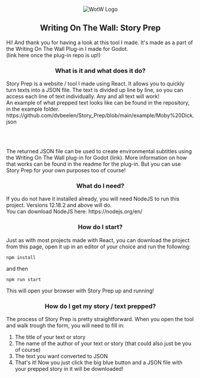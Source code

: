<p align="center">
  <img src= "https://user-images.githubusercontent.com/34212264/118979479-cc50e600-b978-11eb-9c7e-c4979856c7da.png" alt="WotW Logo"/>
</p>

<h2 align="center">
Writing On The Wall: Story Prep
</h2>

Hi! And thank you for having a look at this tool I made. It's made as a part of the Writing On The Wall Plug-in I made for Godot. <br>
(link here once the plug-in repo is up!)

<h3 align="center"> What is it and what does it do? </h3>
Story Prep is a website / tool I made using React. It allows you to quickly turn texts into a JSON file. The text is divided up line by line, so you can access each line of text individually. Any and all text will work! <br>
An example of what prepped text looks like can be found in the repository, in the example folder. <br>
https://github.com/dvbeelen/Story_Prep/blob/main/example/Moby%20Dick.json

 <br><br>
 
The returned JSON file can be used to create environmental subtitles using the Writing On The Wall plug-in for Godot (link). More information on how that works can be found in the readme for the plug-in. But you can use Story Prep for your own purposes too of course!

<h3 align="center"> What do I need? </h3>
If you do not have it installed already, you will need NodeJS to run this project. 
Versions 12.18.2 and above will do. <br>
You can download NodeJS here: https://nodejs.org/en/

<h3 align="center"> How do I start? </h3>
Just as with most projects made with React, you can download the project from this page, open it up in an editor of your choice
and run the following:

`npm install`

and then

`npm run start`

This will open your browser with Story Prep up and running!

<h3 align="center"> How do I get my story / text prepped? </h3>
The process of Story Prep is pretty straightforward. When you open the tool and walk trough the form, you will need to fill in:
<ol>
 <li> The title of your text or story </li>
 <li> The name of the author of your text or story (that could also just be you of course) </li>
 <li> The text you want converted to JSON </li>
 <li> That's it! Now you just click the big blue button and a JSON file with your prepped story in it will be downloaded! </li>
</ol>

